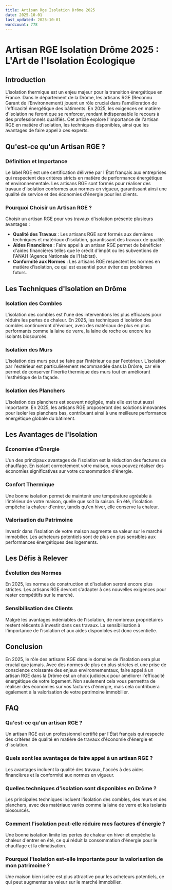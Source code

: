 ```yaml
---
title: Artisan Rge Isolation Drôme 2025
date: 2025-10-01
last_updated: 2025-10-01
wordcount: 778
---
```


# Artisan RGE Isolation Drôme 2025 : L'Art de l'Isolation Écologique

## Introduction

L'isolation thermique est un enjeu majeur pour la transition énergétique en France. Dans le département de la Drôme, les artisans RGE (Reconnu Garant de l’Environnement) jouent un rôle crucial dans l'amélioration de l'efficacité énergétique des bâtiments. En 2025, les exigences en matière d'isolation ne feront que se renforcer, rendant indispensable le recours à des professionnels qualifiés. Cet article explore l'importance de l'artisan RGE en matière d'isolation, les techniques disponibles, ainsi que les avantages de faire appel à ces experts.

## Qu'est-ce qu'un Artisan RGE ?

### Définition et Importance

Le label RGE est une certification délivrée par l'État français aux entreprises qui respectent des critères stricts en matière de performance énergétique et environnementale. Les artisans RGE sont formés pour réaliser des travaux d'isolation conformes aux normes en vigueur, garantissant ainsi une qualité de service et des économies d'énergie pour les clients.

### Pourquoi Choisir un Artisan RGE ?

Choisir un artisan RGE pour vos travaux d'isolation présente plusieurs avantages :

- **Qualité des Travaux** : Les artisans RGE sont formés aux dernières techniques et matériaux d'isolation, garantissant des travaux de qualité.
- **Aides Financières** : Faire appel à un artisan RGE permet de bénéficier d'aides financières telles que le crédit d'impôt ou les subventions de l'ANAH (Agence Nationale de l'Habitat).
- **Conformité aux Normes** : Les artisans RGE respectent les normes en matière d'isolation, ce qui est essentiel pour éviter des problèmes futurs.

## Les Techniques d'Isolation en Drôme

### Isolation des Combles

L'isolation des combles est l'une des interventions les plus efficaces pour réduire les pertes de chaleur. En 2025, les techniques d'isolation des combles continueront d'évoluer, avec des matériaux de plus en plus performants comme la laine de verre, la laine de roche ou encore les isolants biosourcés.

### Isolation des Murs

L'isolation des murs peut se faire par l'intérieur ou par l'extérieur. L'isolation par l'extérieur est particulièrement recommandée dans la Drôme, car elle permet de conserver l'inertie thermique des murs tout en améliorant l'esthétique de la façade.

### Isolation des Planchers

L'isolation des planchers est souvent négligée, mais elle est tout aussi importante. En 2025, les artisans RGE proposeront des solutions innovantes pour isoler les planchers bas, contribuant ainsi à une meilleure performance énergétique globale du bâtiment.

## Les Avantages de l'Isolation

### Économies d'Énergie

L'un des principaux avantages de l'isolation est la réduction des factures de chauffage. En isolant correctement votre maison, vous pouvez réaliser des économies significatives sur votre consommation d'énergie.

### Confort Thermique

Une bonne isolation permet de maintenir une température agréable à l'intérieur de votre maison, quelle que soit la saison. En été, l'isolation empêche la chaleur d'entrer, tandis qu'en hiver, elle conserve la chaleur.

### Valorisation du Patrimoine

Investir dans l'isolation de votre maison augmente sa valeur sur le marché immobilier. Les acheteurs potentiels sont de plus en plus sensibles aux performances énergétiques des logements.

## Les Défis à Relever

### Évolution des Normes

En 2025, les normes de construction et d'isolation seront encore plus strictes. Les artisans RGE devront s'adapter à ces nouvelles exigences pour rester compétitifs sur le marché.

### Sensibilisation des Clients

Malgré les avantages indéniables de l'isolation, de nombreux propriétaires restent réticents à investir dans ces travaux. La sensibilisation à l'importance de l'isolation et aux aides disponibles est donc essentielle.

## Conclusion

En 2025, le rôle des artisans RGE dans le domaine de l'isolation sera plus crucial que jamais. Avec des normes de plus en plus strictes et une prise de conscience croissante des enjeux environnementaux, faire appel à un artisan RGE dans la Drôme est un choix judicieux pour améliorer l'efficacité énergétique de votre logement. Non seulement cela vous permettra de réaliser des économies sur vos factures d'énergie, mais cela contribuera également à la valorisation de votre patrimoine immobilier. 

## FAQ

### Qu'est-ce qu'un artisan RGE ?

Un artisan RGE est un professionnel certifié par l'État français qui respecte des critères de qualité en matière de travaux d'économie d'énergie et d'isolation.

### Quels sont les avantages de faire appel à un artisan RGE ?

Les avantages incluent la qualité des travaux, l'accès à des aides financières et la conformité aux normes en vigueur.

### Quelles techniques d'isolation sont disponibles en Drôme ?

Les principales techniques incluent l'isolation des combles, des murs et des planchers, avec des matériaux variés comme la laine de verre et les isolants biosourcés.

### Comment l'isolation peut-elle réduire mes factures d'énergie ?

Une bonne isolation limite les pertes de chaleur en hiver et empêche la chaleur d'entrer en été, ce qui réduit la consommation d'énergie pour le chauffage et la climatisation.

### Pourquoi l'isolation est-elle importante pour la valorisation de mon patrimoine ?

Une maison bien isolée est plus attractive pour les acheteurs potentiels, ce qui peut augmenter sa valeur sur le marché immobilier.
